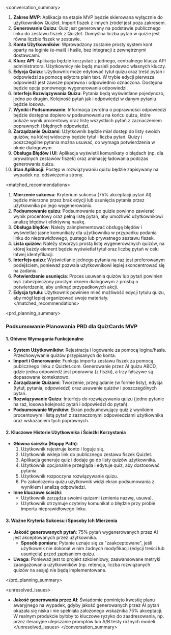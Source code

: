 <conversation_summary>
<decisions>
1.  **Zakres MVP**: Aplikacja na etapie MVP będzie skierowana wyłącznie do użytkowników Quizlet. Import fiszek z innych źródeł jest poza zakresem.
2.  **Generowanie Quizu**: Quiz jest generowany na podstawie publicznego linku do zestawu fiszek z Quizlet. Domyślna liczba pytań w quizie jest równa liczbie fiszek w zestawie.
3.  **Konta Użytkowników**: Wprowadzony zostanie prosty system kont oparty na loginie (e-mail) i haśle, bez integracji z zewnętrznymi dostawcami.
4.  **Klucz API**: Aplikacja będzie korzystać z jednego, centralnego klucza API administratora. Użytkownicy nie będą musieli podawać własnych kluczy.
5.  **Edycja Quizu**: Użytkownik może edytować tytuł quizu oraz treść pytań i odpowiedzi za pomocą edytora plain text. W trybie edycji pierwsza odpowiedź jest zawsze poprawna i odpowiednio oznaczona. Dostępna będzie opcja ponownego wygenerowania odpowiedzi.
6.  **Interfejs Rozwiązywania Quizu**: Pytania będą wyświetlane pojedynczo, jedno po drugim. Kolejność pytań jak i odpowiedzi w danym pytaniu będzie losowa.
7.  **Wyniki i Podsumowanie**: Informacja zwrotna o poprawności odpowiedzi będzie dostępna dopiero w podsumowaniu na końcu quizu, które pokaże wynik procentowy oraz listę wszystkich pytań z zaznaczeniem poprawnych i błędnych odpowiedzi.
8.  **Zarządzanie Quizami**: Użytkownik będzie miał dostęp do listy swoich quizów, na której widoczny będzie tytuł i liczba pytań. Quizy i poszczególne pytania można usuwać, co wymaga potwierdzenia w oknie dialogowym.
9.  **Obsługa Błędów i UI**: Aplikacja wyświetli komunikaty o błędach (np. dla prywatnych zestawów fiszek) oraz animację ładowania podczas generowania quizu.
10. **Stan Aplikacji**: Postęp w rozwiązywaniu quizu będzie zapisywany na wypadek np. odświeżenia strony.
</decisions>

<matched_recommendations>
1.  **Mierzenie sukcesu**: Kryterium sukcesu (75% akceptacji pytań AI) będzie mierzone przez brak edycji lub usunięcia pytania przez użytkownika po jego wygenerowaniu.
2.  **Podsumowanie quizu**: Podsumowanie po quizie powinno zawierać wynik procentowy oraz pełną listę pytań, aby umożliwić użytkownikowi analizę błędów i efektywną naukę.
3.  **Obsługa błędów**: Należy zaimplementować obsługę błędów i wyświetlać jasne komunikaty dla użytkownika w przypadku podania linku do nieprawidłowego, pustego lub prywatnego zestawu fiszek.
4.  **Lista quizów**: Należy stworzyć prostą listę wygenerowanych quizów, na której każdy element będzie wyświetlał tytuł oraz liczbę pytań w celu łatwej identyfikacji.
5.  **Interfejs quizu**: Wyświetlanie jednego pytania na raz jest preferowanym podejściem, ponieważ pozwala użytkownikowi lepiej skoncentrować się na zadaniu.
6.  **Potwierdzenie usunięcia**: Proces usuwania quizów lub pytań powinien być zabezpieczony prostym oknem dialogowym z prośbą o potwierdzenie, aby uniknąć przypadkowych akcji.
7.  **Edycja tytułu**: Użytkownik powinien mieć możliwość edycji tytułu quizu, aby mógł lepiej organizować swoje materiały.
</matched_recommendations>

<prd_planning_summary>
### Podsumowanie Planowania PRD dla QuizCards MVP

#### 1. Główne Wymagania Funkcjonalne
*   **System Użytkowników**: Rejestracja i logowanie za pomocą loginu/hasła. Przechowywanie quizów przypisanych do konta.
*   **Import i Generowanie**: Funkcja importu zestawu fiszek za pomocą publicznego linku z Quizlet.com. Generowanie przez AI quizu ABCD, gdzie jedna odpowiedź jest poprawna (z fiszki), a trzy fałszywe są dopasowane kontekstowo.
*   **Zarządzanie Quizami**: Tworzenie, przeglądanie (w formie listy), edycja (tytuł, pytania, odpowiedzi) oraz usuwanie quizów i poszczególnych pytań.
*   **Rozwiązywanie Quizu**: Interfejs do rozwiązywania quizu (jedno pytanie na raz, losowa kolejność pytań i  odpowiedzi do pytań).
*   **Podsumowanie Wyników**: Ekran podsumowujący quiz z wynikiem procentowym i listą pytań z zaznaczonymi odpowiedziami użytkownika oraz wskazaniem tych poprawnych.

#### 2. Kluczowe Historie Użytkownika i Ścieżki Korzystania
*   **Główna ścieżka (Happy Path)**:
    1.  Użytkownik rejestruje konto i loguje się.
    2.  Użytkownik wkleja link do publicznego zestawu fiszek Quizlet.
    3.  Aplikacja generuje quiz i dodaje go do listy quizów użytkownika.
    4.  Użytkownik opcjonalnie przegląda i edytuje quiz, aby dostosować pytania.
    5.  Użytkownik rozpoczyna rozwiązywanie quizu.
    6.  Po zakończeniu quizu użytkownik widzi ekran podsumowania z wynikiem i analizą odpowiedzi.
*   **Inne kluczowe ścieżki**:
    *   Użytkownik zarządza swoimi quizami (zmienia nazwę, usuwa).
    *   Użytkownik otrzymuje czytelny komunikat o błędzie przy próbie importu nieprawidłowego linku.

#### 3. Ważne Kryteria Sukcesu i Sposoby Ich Mierzenia
*   **Jakość generowanych pytań**: 75% pytań wygenerowanych przez AI jest akceptowanych przez użytkownika.
    *   **Sposób pomiaru**: Pytanie uznaje się za "zaakceptowane", jeśli użytkownik nie dokonał w nim żadnych modyfikacji (edycji treści lub usunięcia) przed zapisaniem quizu.
*   **Uwaga**: Ponieważ jest to projekt szkoleniowy, zaawansowane metryki zaangażowania użytkowników (np. retencja, liczba rozwiązanych quizów na sesję) nie będą implementowane.

</prd_planning_summary>

<unresolved_issues>
*   **Jakość generowania przez AI**: Świadomie pominięto kwestię planu awaryjnego na wypadek, gdyby jakość generowanych przez AI pytań okazała się niska i nie spełniała założonego wskaźnika 75% akceptacji. W realnym produkcie byłoby to kluczowe ryzyko do zaadresowania, np. przez iteracyjne ulepszanie promptów lub A/B testy różnych modeli.
</unresolved_issues>
</conversation_summary>